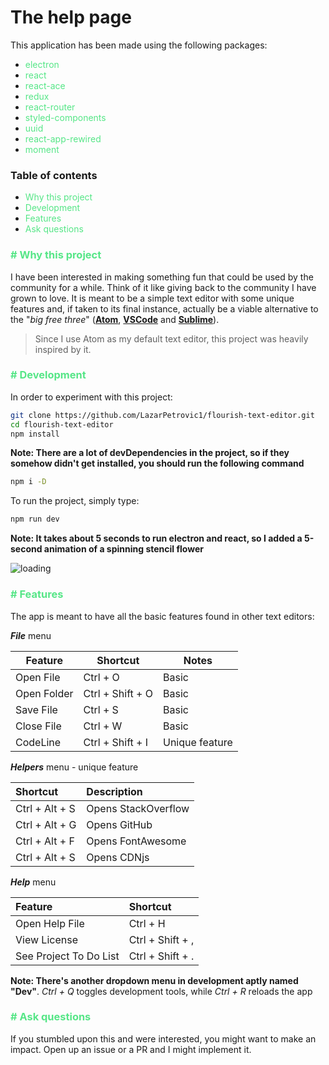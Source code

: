 # The help page

This application has been made using the following packages:

<ul>
<li><a title="framework" style="cursor: help; color: rgb(86, 230, 135); text-decoration: none;" href="https://www.electronjs.org/">electron</a></li>
<li><a title="framework/library?" style="cursor: help; color: rgb(86, 230, 135); text-decoration: none;" href="https://reactjs.org/">react</a></li>
<li><a title="package/component" style="cursor: help; color: rgb(86, 230, 135); text-decoration: none;" href="https://github.com/securingsincity/react-ace">react-ace</a></li>
<li><a title="package/management" style="cursor: help; color: rgb(86, 230, 135); text-decoration: none;" href="https://redux.js.org/">redux</a></li>
<li><a title="package/component-lib" style="cursor: help; color: rgb(86, 230, 135); text-decoration: none;" href="https://reactrouter.com/">react-router</a></li>
<li><a title="package/styler" style="cursor: help; color: rgb(86, 230, 135); text-decoration: none;" href="https://styled-components.com/">styled-components</a></li>
<li><a title="package/util" style="cursor: help; color: rgb(86, 230, 135); text-decoration: none;" href="https://github.com/uuidjs/uuid">uuid</a></li>
<li><a title="package/systemic" style="cursor: help; color: rgb(86, 230, 135); text-decoration: none;" href="https://www.npmjs.com/package/react-app-rewired">react-app-rewired</a></li>
<li><a title="package/util && package/component" style="cursor: help; color: rgb(86, 230, 135); text-decoration: none;" href="https://momentjs.com/">moment</a></li>
</ul>

### Table of contents

<ul>
  <li><a href="#why" style="color: rgb(86, 230, 135); text-decoration: none;">Why this project</a></li>
  <li><a href="#dev" style="color: rgb(86, 230, 135); text-decoration: none;">Development</a></li>
  <li><a href="#feats" style="color: rgb(86, 230, 135); text-decoration: none;">Features</a></li>
  <li><a href="#ask" style="color: rgb(86, 230, 135); text-decoration: none;">Ask questions</a></li>
</ul>

### <a name="why" style="color: rgb(86, 230, 135); text-decoration: none;"># Why this project</a>

I have been interested in making something fun that could be used by the community for a while.
Think of it like giving back to the community I have grown to love.
It is meant to be a simple text editor with some unique features and, if taken to its final instance,
actually be a viable alternative to the "*big free three*" (**[Atom](https://atom.io/)**, **[VSCode](https://code.visualstudio.com/)**  and **[Sublime](https://www.sublimetext.com/)**).

> Since I use Atom as my default text editor, this project was heavily inspired by it.

### <a name="dev" style="color: rgb(86, 230, 135); text-decoration: none;"># Development</a>

In order to experiment with this project:

```bash
git clone https://github.com/LazarPetrovic1/flourish-text-editor.git
cd flourish-text-editor
npm install
```

**Note: There are a lot of devDependencies in the project, so if they somehow didn't get installed, you should run the following command**

```bash
npm i -D
```

To run the project, simply type:

```bash
npm run dev
```

**Note: It takes about 5 seconds to run electron and react, so I added a 5-second animation of a spinning stencil flower**

![loading](help/loading.png)

### <a name="feats" style="color: rgb(86, 230, 135); text-decoration: none;"># Features</a>

The app is meant to have all the basic features found in other text editors:

***File*** menu

<table class="table_md">
<thead>
<tr>
<th>Feature</th>
<th>Shortcut</th>
<th>Notes</th>
</tr>
</thead>
<tbody>
<tr>
<td>Open File</td>
<td>Ctrl + O</td>
<td>Basic</td>
</tr>
<tr>
<td>Open Folder</td>
<td>Ctrl + Shift + O</td>
<td>Basic</td>
</tr>
<tr>
<td>Save File</td>
<td>Ctrl + S</td>
<td>Basic</td>
</tr>
<tr>
<td>Close File</td>
<td>Ctrl + W</td>
<td>Basic</td>
</tr>
<tr>
<td>CodeLine</td>
<td>Ctrl + Shift + I</td>
<td>Unique feature</td>
</tr>
</tbody>
</table>

***Helpers*** menu - unique feature

<table class="table_md">
<thead>
<tr>
<th style="text-align:left">Shortcut</th>
<th style="text-align:left">Description</th>
</tr>
</thead>
<tbody>
<tr>
<td style="text-align:left">Ctrl + Alt + S</td>
<td style="text-align:left">Opens StackOverflow</td>
</tr>
<tr>
<td style="text-align:left">Ctrl + Alt + G</td>
<td style="text-align:left">Opens GitHub</td>
</tr>
<tr>
<td style="text-align:left">Ctrl + Alt + F</td>
<td style="text-align:left">Opens FontAwesome</td>
</tr>
<tr>
<td style="text-align:left">Ctrl + Alt + S</td>
<td style="text-align:left">Opens CDNjs</td>
</tr>
</tbody>
</table>


***Help*** menu

<table class="table_md">
<thead>
<tr>
<th style="text-align:left">Feature</th>
<th style="text-align:left">Shortcut</th>
</tr>
</thead>
<tbody>
<tr>
<td style="text-align:left">Open Help File</td>
<td style="text-align:left">Ctrl + H</td>
</tr>
<tr>
<td style="text-align:left">View License</td>
<td style="text-align:left">Ctrl + Shift + ,</td>
</tr>
<tr>
<td style="text-align:left">See Project To Do List</td>
<td style="text-align:left">Ctrl + Shift + .</td>
</tr>
</tbody>
</table>

**Note: There's another dropdown menu in development aptly named "Dev"**. *Ctrl + Q* toggles development tools, while *Ctrl + R* reloads the app

### <a name="ask" style="color: rgb(86, 230, 135); text-decoration: none;"># Ask questions</a>

If you stumbled upon this and were interested, you might want to make an impact.
Open up an issue or a PR and I might implement it.
